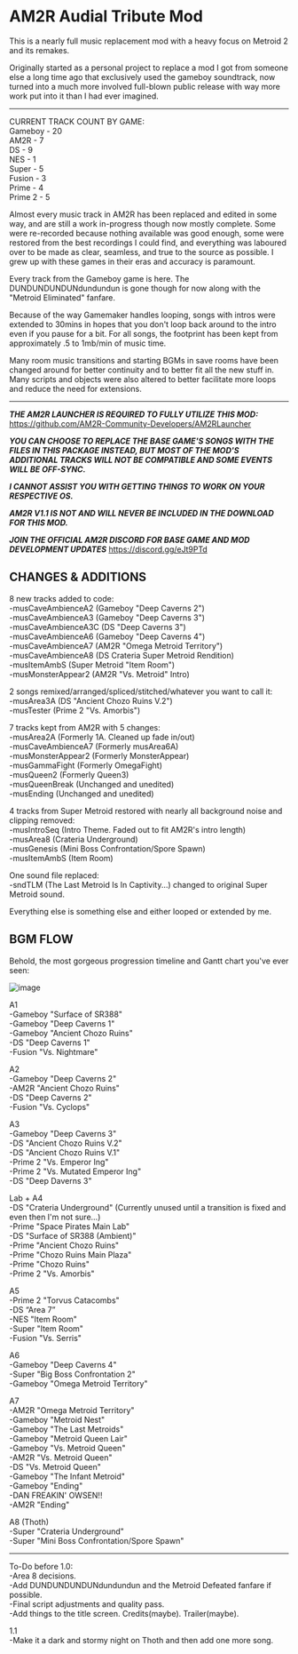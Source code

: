 # AM2R Audial Tribute Mod 
This is a nearly full music replacement mod with a heavy focus on Metroid 2 and its remakes.  

Originally started as a personal project to replace a mod I got from someone else a long time ago that exclusively used the gameboy soundtrack, now turned into a much more involved full-blown public release with way more work put into it than I had ever imagined.

---

CURRENT TRACK COUNT BY GAME:  
Gameboy - 20  
AM2R - 7  
DS - 9  
NES - 1  
Super - 5  
Fusion - 3  
Prime - 4  
Prime 2 - 5  

Almost every music track in AM2R has been replaced and edited in some way, and are still a work in-progress though now mostly complete. Some were re-recorded because nothing available was good enough, some were restored from the best recordings I could find, and everything was laboured over to be made as clear, seamless, and true to the source as possible. I grew up with these games in their eras and accuracy is paramount.

Every track from the Gameboy game is here. The DUNDUNDUNDUNdundundun is gone though for now along with the "Metroid Eliminated" fanfare.  

Because of the way Gamemaker handles looping, songs with intros were extended to 30mins in hopes that you don't loop back around to the intro even if you pause for a bit. For all songs, the footprint has been kept from approximately .5 to 1mb/min of music time.

Many room music transitions and starting BGMs in save rooms have been changed around for better continuity and to better fit all the new stuff in. Many scripts and objects were also altered to better facilitate more loops and reduce the need for extensions.

---

***THE AM2R LAUNCHER IS REQUIRED TO FULLY UTILIZE THIS MOD:*** https://github.com/AM2R-Community-Developers/AM2RLauncher  

***YOU CAN CHOOSE TO REPLACE THE BASE GAME'S SONGS WITH THE FILES IN THIS PACKAGE INSTEAD, BUT MOST OF THE MOD'S ADDITIONAL TRACKS WILL NOT BE COMPATIBLE AND SOME EVENTS WILL BE OFF-SYNC.***  

***I CANNOT ASSIST YOU WITH GETTING THINGS TO WORK ON YOUR RESPECTIVE OS.***

***AM2R V1.1 IS NOT AND WILL NEVER BE INCLUDED IN THE DOWNLOAD FOR THIS MOD.***  

***JOIN THE OFFICIAL AM2R DISCORD FOR BASE GAME AND MOD DEVELOPMENT UPDATES*** https://discord.gg/eJt9PTd

CHANGES & ADDITIONS
---

8 new tracks added to code:  
-musCaveAmbienceA2 (Gameboy "Deep Caverns 2")  
-musCaveAmbienceA3 (Gameboy "Deep Caverns 3")  
-musCaveAmbienceA3C (DS "Deep Caverns 3")  
-musCaveAmbienceA6 (Gameboy "Deep Caverns 4")  
-musCaveAmbienceA7 (AM2R "Omega Metroid Territory")  
-musCaveAmbienceA8 (DS Crateria Super Metroid Rendition)  
-musItemAmbS (Super Metroid "Item Room")  
-musMonsterAppear2 (AM2R "Vs. Metroid" Intro)  
 
2 songs remixed/arranged/spliced/stitched/whatever you want to call it:  
-musArea3A (DS "Ancient Chozo Ruins V.2")  
-musTester (Prime 2 "Vs. Amorbis")  
 
7 tracks kept from AM2R with 5 changes:  
-musArea2A (Formerly 1A. Cleaned up fade in/out)  
-musCaveAmbienceA7 (Formerly musArea6A)  
-musMonsterAppear2 (Formerly MonsterAppear)  
-musGammaFight (Formerly OmegaFight)  
-musQueen2 (Formerly Queen3)  
-musQueenBreak (Unchanged and unedited)  
-musEnding (Unchanged and unedited)  
 
4 tracks from Super Metroid restored with nearly all background noise and clipping removed:  
-musIntroSeq (Intro Theme. Faded out to fit AM2R's intro length)  
-musArea8 (Crateria Underground)  
-musGenesis (Mini Boss Confrontation/Spore Spawn)  
-musItemAmbS (Item Room)  
 
One sound file replaced:  
-sndTLM (The Last Metroid Is In Captivity...) changed to original Super Metroid sound.  
 
Everything else is something else and either looped or extended by me.    
 
BGM FLOW  
---

Behold, the most gorgeous progression timeline and Gantt chart you've ever seen:

![image](https://github.com/user-attachments/assets/4f0e0fd5-d362-4aa2-8108-530d5dcb2825)
  
A1  
-Gameboy "Surface of SR388"  
-Gameboy "Deep Caverns 1"  
-Gameboy "Ancient Chozo Ruins"  
-DS "Deep Caverns 1"  
-Fusion "Vs. Nightmare"  

A2  
-Gameboy "Deep Caverns 2"  
-AM2R "Ancient Chozo Ruins"  
-DS "Deep Caverns 2"  
-Fusion "Vs. Cyclops"  

A3  
-Gameboy "Deep Caverns 3"  
-DS "Ancient Chozo Ruins V.2"  
-DS "Ancient Chozo Ruins V.1"  
-Prime 2 "Vs. Emperor Ing"  
-Prime 2 "Vs. Mutated Emperor Ing"  
-DS "Deep Daverns 3"  

Lab + A4  
-DS "Crateria Underground" (Currently unused until a transition is fixed and even then I'm not sure...)  
-Prime "Space Pirates Main Lab"  
-DS "Surface of SR388 (Ambient)"  
-Prime "Ancient Chozo Ruins"  
-Prime "Chozo Ruins Main Plaza"  
-Prime "Chozo Ruins"  
-Prime 2 "Vs. Amorbis"  

A5  
-Prime 2 "Torvus Catacombs"  
-DS “Area 7”  
-NES "Item Room"  
-Super "Item Room"  
-Fusion "Vs. Serris"  

A6  
-Gameboy "Deep Caverns 4"  
-Super "Big Boss Confrontation 2"  
-Gameboy "Omega Metroid Territory"  

A7  
-AM2R "Omega Metroid Territory"  
-Gameboy "Metroid Nest"  
-Gameboy "The Last Metroids"  
-Gameboy "Metroid Queen Lair"  
-Gameboy "Vs. Metroid Queen"  
-AM2R "Vs. Metroid Queen"  
-DS "Vs. Metroid Queen"  
-Gameboy "The Infant Metroid"  
-Gameboy "Ending"  
-DAN FREAKIN' OWSEN!!  
-AM2R "Ending"  

A8 (Thoth)  
-Super "Crateria Underground"  
-Super "Mini Boss Confrontation/Spore Spawn"  

---

To-Do before 1.0:  
-Area 8 decisions.  
-Add DUNDUNDUNDUNdundundun and the Metroid Defeated fanfare if possible.  
-Final script adjustments and quality pass.  
-Add things to the title screen. Credits(maybe). Trailer(maybe).  

1.1  
-Make it a dark and stormy night on Thoth and then add one more song.  
